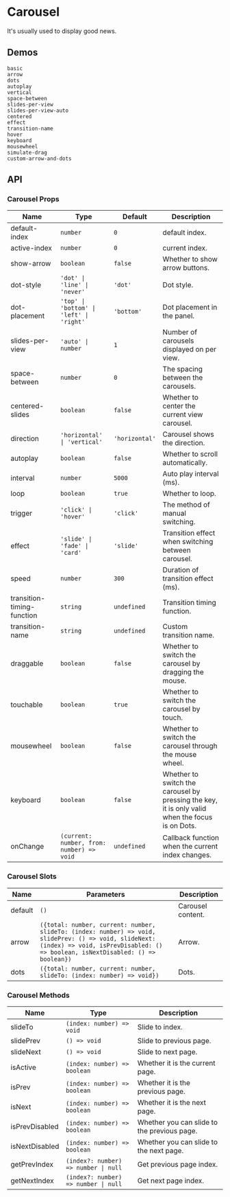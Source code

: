 # Carousel

It's usually used to display good news.

## Demos

```demo
basic
arrow
dots
autoplay
vertical
space-between
slides-per-view
slides-per-view-auto
centered
effect
transition-name
hover
keyboard
mousewheel
simulate-drag
custom-arrow-and-dots
```

## API

### Carousel Props

| Name | Type | Default | Description |
| --- | --- | --- | --- |
| default-index | `number` | `0` | default index. |
| active-index | `number` | `0` | current index. |
| show-arrow | `boolean` | `false` | Whether to show arrow buttons. |
| dot-style | `'dot' \| 'line' \| 'never'` | `'dot'` | Dot style. |
| dot-placement | `'top' \| 'bottom' \| 'left' \| 'right'` | `'bottom'` | Dot placement in the panel. |
| slides-per-view | `'auto' \| number` | `1` | Number of carousels displayed on per view. |
| space-between | `number` | `0` | The spacing between the carousels. |
| centered-slides | `boolean` | `false` | Whether to center the current view carousel. |
| direction | `'horizontal' \| 'vertical'` | `'horizontal'` | Carousel shows the direction. |
| autoplay | `boolean` | `false` | Whether to scroll automatically. |
| interval | `number` | `5000` | Auto play interval (ms). |
| loop | `boolean` | `true` | Whether to loop. |
| trigger | `'click' \| 'hover'` | `'click'` | The method of manual switching. |
| effect | `'slide' \| 'fade' \| 'card'` | `'slide'` | Transition effect when switching between carousel. |
| speed | `number` | `300` | Duration of transition effect (ms). |
| transition-timing-function | `string` | `undefined` | Transition timing function. |
| transition-name | `string` | `undefined` | Custom transition name. |
| draggable | `boolean` | `false` | Whether to switch the carousel by dragging the mouse. |
| touchable | `boolean` | `true` | Whether to switch the carousel by touch. |
| mousewheel | `boolean` | `false` | Whether to switch the carousel through the mouse wheel. |
| keyboard | `boolean` | `false` | Whether to switch the carousel by pressing the key, it is only valid when the focus is on Dots. |
| onChange | `(current: number, from: number) => void` | `undefined` | Callback function when the current index changes. |

### Carousel Slots

| Name    | Parameters | Description       |
| ------- | ---- | ---------- |
| default | `()` | Carousel content. |
| arrow | `({total: number, current: number, slideTo: (index: number) => void, slidePrev: () => void, slideNext: (index) => void, isPrevDisabled: () => boolean, isNextDisabled: () => boolean})` | Arrow. |
| dots | `({total: number, current: number, slideTo: (index: number) => void})` | Dots. |

### Carousel Methods

| Name | Type | Description |
| --- | --- | --- |
| slideTo | `(index: number) => void` | Slide to index. |
| slidePrev | `() => void` | Slide to previous page. |
| slideNext | `() => void` | Slide to next page. |
| isActive | `(index: number) => boolean` | Whether it is the current page. |
| isPrev | `(index: number) => boolean` | Whether it is the previous page. |
| isNext | `(index: number) => boolean` | Whether it is the next page. |
| isPrevDisabled | `(index: number) => boolean` | Whether you can slide to the previous page. |
| isNextDisabled | `(index: number) => boolean` | Whether you can slide to the next page. |
| getPrevIndex | `(index?: number) => number \| null` | Get previous page index. |
| getNextIndex | `(index?: number) => number \| null` | Get next page index. |
